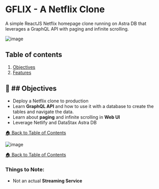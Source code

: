 <!--- STARTEXCLUDE --->
# GFLIX - A Netflix Clone 

A simple ReactJS Netflix homepage clone running on Astra DB that leverages a GraphQL API with paging and infinite scrolling.
<!--- ENDEXCLUDE --->

![image](https://github.com/gsbakshi/todos-w-astra/blob/main/images/Screenshot%202021-07-12%20at%203.57-1.png)


## Table of contents

1. [Objectives](#objectives)
2. [Features](#💎-features)

## :dart: ## Objectives
* Deploy a Netflix clone to production
* Learn **GraphQL API** and how to use it with a database to create the tables and navigate the data.
* Learn about **paging** and infinite scrolling in **Web UI**
* Leverage Netlify and DataStax Astra DB


[🏠 Back to Table of Contents](#table-of-contents)

![image](https://github.com/gsbakshi/todos-w-astra/blob/main/images/Screenshot%202021-07-12%20at%203.57.png)


[🏠 Back to Table of Contents](#table-of-contents)


### Things to Note:
 - Not an actual **Streaming Service**
<!--- ENDEXCLUDE --->

